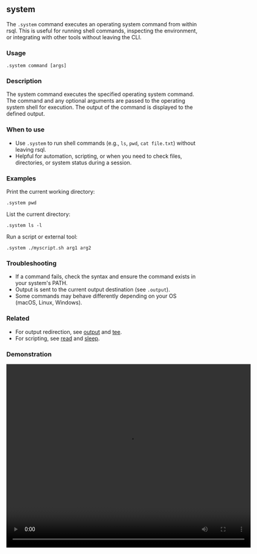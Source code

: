 ## system

The `.system` command executes an operating system command from within rsql. This is useful for running shell commands,
inspecting the environment, or integrating with other tools without leaving the CLI.

### Usage

```text
.system command [args]
```

### Description

The system command executes the specified operating system command. The command and any optional arguments are passed
to the operating system shell for execution. The output of the command is displayed to the defined output.

### When to use

- Use `.system` to run shell commands (e.g., `ls`, `pwd`, `cat file.txt`) without leaving rsql.
- Helpful for automation, scripting, or when you need to check files, directories, or system status during a session.

### Examples

Print the current working directory:

```text
.system pwd
```

List the current directory:

```text
.system ls -l
```

Run a script or external tool:

```text
.system ./myscript.sh arg1 arg2
```

### Troubleshooting

- If a command fails, check the syntax and ensure the command exists in your system's PATH.
- Output is sent to the current output destination (see `.output`).
- Some commands may behave differently depending on your OS (macOS, Linux, Windows).

### Related

- For output redirection, see [output](../output/index.md) and [tee](../tee/index.md).
- For scripting, see [read](../read/index.md) and [sleep](../sleep/index.md).

### Demonstration

<video width="640" height="480" controls>
  <source src="./demo.webm" type="video/webm">
  Your browser does not support the video tag.
</video>
